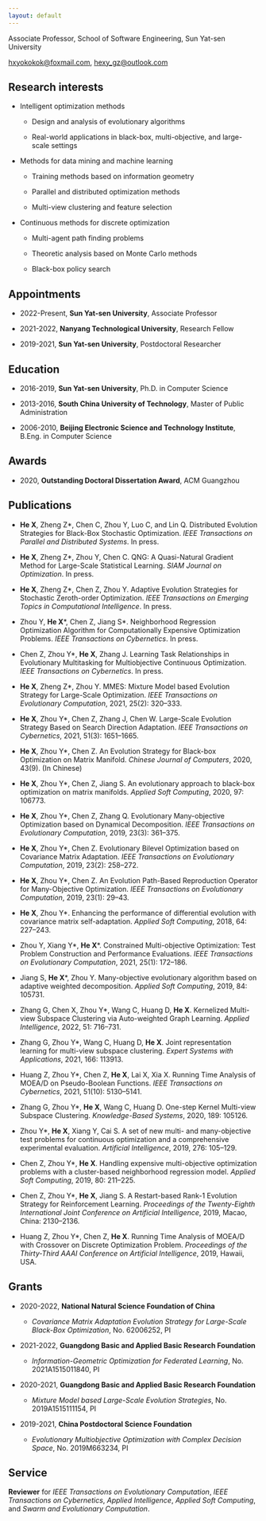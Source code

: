 ```yaml
---
layout: default
---
```


<!-- ## About Me -->

<!-- <img class="profile-picture" src="me.jpg"> -->

Associate Professor, School of Software Engineering, Sun Yat-sen University

hxyokokok@foxmail.com, hexy_gz@outlook.com


## Research interests

- Intelligent optimization methods 

    - Design and analysis of evolutionary algorithms

    - Real-world applications in black-box, multi-objective, and large-scale settings 

- Methods for data mining and machine learning

    - Training methods based on information geometry

    - Parallel and distributed optimization methods

    - Multi-view clustering and feature selection

- Continuous methods for discrete optimization 

    - Multi-agent path finding problems

    - Theoretic analysis based on Monte Carlo methods

    - Black-box policy search

## Appointments 

- 2022-Present, __Sun Yat-sen University__, Associate Professor

- 2021-2022, __Nanyang Technological University__, Research Fellow

- 2019-2021, __Sun Yat-sen University__, Postdoctoral Researcher

## Education

- 2016-2019, __Sun Yat-sen University__, Ph.D. in Computer Science

- 2013-2016, __South China University of Technology__, Master of Public Administration

- 2006-2010, __Beijing Electronic Science and Technology Institute__, B.Eng. in Computer Science

## Awards

- 2020, __Outstanding Doctoral Dissertation Award__, ACM Guangzhou


## Publications

- __He X__, Zheng Z\*, Chen C, Zhou Y, Luo C, and Lin Q. Distributed Evolution Strategies for Black-Box Stochastic Optimization. *IEEE Transactions on Parallel and Distributed Systems*. In press.

- __He X__, Zheng Z\*, Zhou Y, Chen C. QNG: A Quasi-Natural Gradient Method for Large-Scale Statistical Learning. *SIAM Journal on Optimization*. In press. 

- __He X__, Zheng Z\*, Chen Z, Zhou Y. Adaptive Evolution Strategies for Stochastic Zeroth-order Optimization. *IEEE Transactions on Emerging Topics in Computational Intelligence*. In press. 

- Zhou Y, __He X__\*, Chen Z, Jiang S\*. Neighborhood Regression Optimization Algorithm for Computationally Expensive Optimization Problems. *IEEE Transactions on Cybernetics*. In press. 

- Chen Z, Zhou Y\*, __He X__, Zhang J. Learning Task Relationships in Evolutionary Multitasking for Multiobjective Continuous Optimization. *IEEE Transactions on Cybernetics*. In press. 

- __He X__, Zheng Z\*, Zhou Y. MMES: Mixture Model based Evolution Strategy for Large-Scale Optimization. *IEEE Transactions on Evolutionary Computation*, 2021, 25(2): 320–333.

- __He X__, Zhou Y\*, Chen Z, Zhang J, Chen W. Large-Scale Evolution Strategy Based on Search Direction Adaptation. *IEEE Transactions on Cybernetics*, 2021, 51(3): 1651–1665.

- __He X__, Zhou Y\*, Chen Z. An Evolution Strategy for Black-box Optimization on Matrix Manifold. *Chinese Journal of Computers*, 2020, 43(9). (In Chinese)

- __He X__, Zhou Y\*, Chen Z, Jiang S. An evolutionary approach to black-box optimization on matrix manifolds. *Applied Soft Computing*, 2020, 97: 106773.

- __He X__, Zhou Y\*, Chen Z, Zhang Q. Evolutionary Many-objective Optimization based on Dynamical Decomposition. *IEEE Transactions on Evolutionary Computation*, 2019, 23(3): 361–375.

- __He X__, Zhou Y\*, Chen Z. Evolutionary Bilevel Optimization based on Covariance Matrix Adaptation. *IEEE Transactions on Evolutionary Computation*, 2019, 23(2): 258–272.

- __He X__, Zhou Y\*, Chen Z. An Evolution Path-Based Reproduction Operator for Many-Objective Optimization. *IEEE Transactions on Evolutionary Computation*, 2019, 23(1): 29–43.

- __He X__, Zhou Y\*. Enhancing the performance of differential evolution with covariance matrix self-adaptation. *Applied Soft Computing*, 2018, 64: 227–243.

- Zhou Y, Xiang Y\*, __He X__\*. Constrained Multi-objective Optimization: Test Problem Construction and Performance Evaluations. *IEEE Transactions on Evolutionary Computation*, 2021, 25(1): 172–186. 

- Jiang S, __He X__\*, Zhou Y. Many-objective evolutionary algorithm based on adaptive weighted decomposition. *Applied Soft Computing*, 2019, 84: 105731. 

- Zhang G, Chen X, Zhou Y\*, Wang C, Huang D, __He X__. Kernelized Multi-view Subspace Clustering via Auto-weighted Graph Learning. *Applied Intelligence*, 2022, 51: 716–731.

- Zhang G, Zhou Y\*, Wang C, Huang D, __He X__. Joint representation learning for multi-view subspace clustering. *Expert Systems with Applications*, 2021, 166: 113913.

- Huang Z, Zhou Y\*, Chen Z, __He X__, Lai X, Xia X. Running Time Analysis of MOEA/D on Pseudo-Boolean Functions. *IEEE Transactions on Cybernetics*, 2021, 51(10): 5130–5141.

- Zhang G, Zhou Y\*, __He X__, Wang C, Huang D. One-step Kernel Multi-view Subspace Clustering. *Knowledge-Based Systems*, 2020, 189: 105126.

- Zhou Y\*, __He X__, Xiang Y, Cai S. A set of new multi- and many-objective test problems for continuous optimization and a comprehensive experimental evaluation. *Artificial Intelligence*, 2019, 276: 105–129.

- Chen Z, Zhou Y\*, __He X__. Handling expensive multi-objective optimization problems with a cluster-based neighborhood regression model. *Applied Soft Computing*, 2019, 80: 211–225.

- Chen Z, Zhou Y\*, __He X__, Jiang S. A Restart-based Rank-1 Evolution Strategy for Reinforcement Learning. *Proceedings of the Twenty-Eighth International Joint Conference on Artificial Intelligence*, 2019, Macao, China: 2130–2136.

- Huang Z, Zhou Y\*, Chen Z, __He X__. Running Time Analysis of MOEA/D with Crossover on Discrete Optimization Problem. *Proceedings of the Thirty-Third AAAI Conference on Artificial Intelligence*, 2019, Hawaii, USA.

## Grants

- 2020-2022, __National Natural Science Foundation of China__

    - *Covariance Matrix Adaptation Evolution Strategy for Large-Scale Black-Box Optimization*, No. 62006252, PI

- 2021-2022, __Guangdong Basic and Applied Basic Research Foundation__

    - *Information-Geometric Optimization for Federated Learning*, No. 2021A1515011840, PI

- 2020-2021, __Guangdong Basic and Applied Basic Research Foundation__

    - *Mixture Model based Large-Scale Evolution Strategies*, No. 2019A1515111154, PI

- 2019-2021, __China Postdoctoral Science Foundation__

    - *Evolutionary Multiobjective Optimization with Complex Decision Space*, No. 2019M663234, PI

## Service

__Reviewer__ for *IEEE Transactions on Evolutionary Computation*, *IEEE Transactions on Cybernetics*, *Applied Intelligence*, *Applied Soft Computing*, and *Swarm and Evolutionary Computation*.


<!-- ## Typography

This is a [link](http://google.com). Something *italics* and something **bold**.

Here is a table

Year | Award | Category
-----|-------|--------
2014 | Emmy  | Won Outstanding Lead Actor in a miniseries or a movie
2015 | BAFTA | Nominated for Best Leading Actor for Sherlock
2014 | Satellite | Won Best Actor miniseries or television film

Here is a horizontal rule

---

Here is a blockquote

> To a great mind, nothing is little

## References

* Foo Bar: Head of Department, Placeholder Names, Lorem
* John Doe: Associate Professor, Department of Computer Science, Ipsum -->

